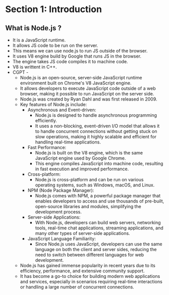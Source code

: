 # Section 1: Introduction
## What is Node.js ? 
* It is a JavaScript runtime.
* It allows JS code to be run on the server.
* This means we can use node.js to run JS outside of the browser.
* It uses V8 engine build by Google that runs JS in the browser.
* The engine takes JS code compiles it to machine code.
* V8 is writtent in C++.
* CGPT -
    * Node.js is an open-source, server-side JavaScript runtime environment built on Chrome's V8 JavaScript engine.
    * It allows developers to execute JavaScript code outside of a web browser, making it possible to run JavaScript on the server side.
    * Node.js was created by Ryan Dahl and was first released in 2009.
    * Key features of Node.js include:
        * Asynchronous and Event-driven: 
            * Node.js is designed to handle asynchronous programming efficiently. 
            * It uses a non-blocking, event-driven I/O model that allows it to handle concurrent connections without getting stuck on slow operations, making it highly scalable and efficient for handling real-time applications.
        * Fast Performance: 
            * Node.js is built on the V8 engine, which is the same JavaScript engine used by Google Chrome. 
            * This engine compiles JavaScript into machine code, resulting in fast execution and improved performance.
        * Cross-platform: 
            * Node.js is cross-platform and can be run on various operating systems, such as Windows, macOS, and Linux.
        * NPM (Node Package Manager): 
            * Node.js comes with NPM, a powerful package manager that enables developers to access and use thousands of pre-built, open-source libraries and modules, simplifying the development process.
        * Server-side Applications:
            * With Node.js, developers can build web servers, networking tools, real-time chat applications, streaming applications, and many other types of server-side applications.
        * JavaScript Language Familiarity:
            * Since Node.js uses JavaScript, developers can use the same language on both the client and server sides, reducing the need to switch between different languages for web development.
    * Node.js has gained immense popularity in recent years due to its efficiency, performance, and extensive community support. 
    *  It has become a go-to choice for building modern web applications and services, especially in scenarios requiring real-time interactions or handling a large number of concurrent connections.
    